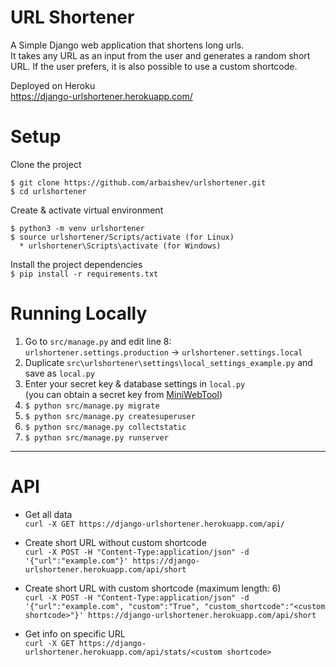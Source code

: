 # URL Shortener

A Simple Django web application that shortens long urls.  
It takes any URL as an input from the user and generates a random short URL. If the user prefers, it is also possible to use a custom shortcode.

Deployed on Heroku  
https://django-urlshortener.herokuapp.com/

# Setup
Clone the project
```
$ git clone https://github.com/arbaishev/urlshortener.git
$ cd urlshortener
```

Create & activate virtual environment
```
$ python3 -m venv urlshortener
$ source urlshortener/Scripts/activate (for Linux)
  * urlshortener\Scripts\activate (for Windows)
```

Install the project dependencies  
`$ pip install -r requirements.txt`


# Running Locally

1. Go to `src/manage.py` and edit line 8:  
    `urlshortener.settings.production` → `urlshortener.settings.local`
2. Duplicate `src\urlshortener\settings\local_settings_example.py` and save as `local.py`
3. Enter your secret key & database settings in `local.py`  
(you can obtain a secret key from [MiniWebTool](https://miniwebtool.com/django-secret-key-generator/ "MiniWebTool"))
4. `$ python src/manage.py migrate`
5. `$ python src/manage.py createsuperuser`
6. `$ python src/manage.py collectstatic`
7. `$ python src/manage.py runserver`
___

# API 
- Get all data  
`curl -X GET https://django-urlshortener.herokuapp.com/api/`

- Create short URL without custom shortcode  
`curl -X POST -H "Content-Type:application/json" -d '{"url":"example.com"}' https://django-urlshortener.herokuapp.com/api/short`

- Create short URL with custom shortcode (maximum length: 6)  
`curl -X POST -H "Content-Type:application/json" -d '{"url":"example.com", "custom":"True", "custom_shortcode":"<custom shortcode>"}' https://django-urlshortener.herokuapp.com/api/short`

- Get info on specific URL  
`curl -X GET https://django-urlshortener.herokuapp.com/api/stats/<custom shortcode>`